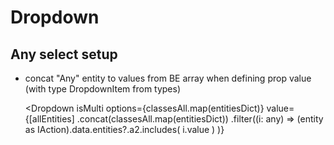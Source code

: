 # Dropdown

## Any select setup

- concat "Any" entity to values from BE array when defining prop value (with type DropdownItem from types)

  <Dropdown
  isMulti
  options={classesAll.map(entitiesDict)}
  value={[allEntities]
  .concat(classesAll.map(entitiesDict))
  .filter((i: any) =>
  (entity as IAction).data.entities?.a2.includes(
  i.value
  )
  )}
